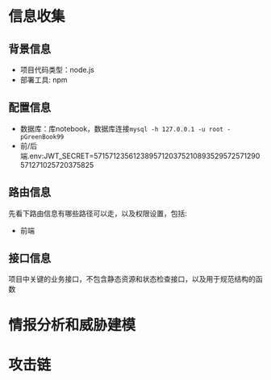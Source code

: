 # 信息收集
## 背景信息
- 项目代码类型：node.js
- 部署工具: npm
## 配置信息
- 数据库：库notebook，数据库连接```mysql -h 127.0.0.1 -u root -pGreenBook99```
- 前/后端.env:JWT_SECRET=57157123561238957120375210893529572571290571271025720375825

## 路由信息
先看下路由信息有哪些路径可以走，以及权限设置，包括:
- 前端

## 接口信息
项目中关键的业务接口，不包含静态资源和状态检查接口，以及用于规范结构的函数

# 情报分析和威胁建模

# 攻击链